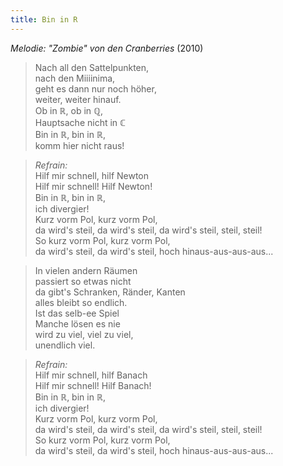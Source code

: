```yaml
---
title: Bin in R
---
```


*Melodie: "Zombie" von den Cranberries* (2010)

> Nach all den Sattelpunkten,\
> nach den Miiiinima,\
> geht es dann nur noch höher,\
> weiter, weiter hinauf.\
> Ob in ℝ, ob in ℚ,\
> Hauptsache nicht in ℂ\
> Bin in ℝ, bin in ℝ,\
> komm hier nicht raus!

> *Refrain:*\
> Hilf mir schnell, hilf Newton\
> Hilf mir schnell! Hilf Newton!\
> Bin in ℝ, bin in ℝ,\
> ich divergier!\
> Kurz vorm Pol, kurz vorm Pol,\
> da wird's steil, da wird's steil, da wird's steil, steil, steil!\
> So kurz vorm Pol, kurz vorm Pol,\
> da wird's steil, da wird's steil, hoch hinaus-aus-aus-aus\...

> In vielen andern Räumen\
> passiert so etwas nicht\
> da gibt's Schranken, Ränder, Kanten\
> alles bleibt so endlich.\
> Ist das selb-ee Spiel\
> Manche lösen es nie\
> wird zu viel, viel zu viel,\
> unendlich viel.

> *Refrain:*\
> Hilf mir schnell, hilf Banach\
> Hilf mir schnell! Hilf Banach!\
> Bin in ℝ, bin in ℝ,\
> ich divergier!\
> Kurz vorm Pol, kurz vorm Pol,\
> da wird's steil, da wird's steil, da wird's steil, steil, steil!\
> So kurz vorm Pol, kurz vorm Pol,\
> da wird's steil, da wird's steil, hoch hinaus-aus-aus-aus\...
